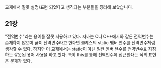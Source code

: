 교재에서 잘못 설명/표현 되었다고 생각되는 부분들을 정리해 보았습니다.

## 21장
"전역변수"라는 용어를 잘못 사용하고 있다. 자바는 C나 C++에서와 같은 전역변수는 존재하지 않으며
굳이 전역변수라고 한다면 클래스의 static 멤버 변수를 전역변수처럼 생각할 수 있다.
하지만 이 교재에서는 static이 아닌 일반 멤버 변수를 전역변수로 지칭하는 잘못된 용어 사용을 하고 있다.
특히 this를 통해 전역번수에 접근한다는 식의 표현은 문제가 있다.
